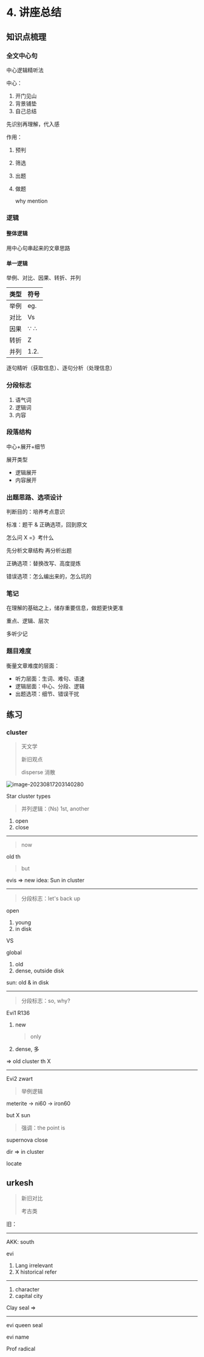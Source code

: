 # 4. 讲座总结

## 知识点梳理

### 全文中心句

中心逻辑精听法

中心：

1. 开门见山
2. 背景铺垫
3. 自己总结

先识别再理解，代入感

作用：

1. 预判

2. 筛选

3. 出题

4. 做题

   why mention

### 逻辑

#### 整体逻辑

用中心句串起来的文章思路

#### 单一逻辑

举例、对比、因果、转折、并列

| 类型 | 符号 |
| ---- | ---- |
| 举例 | eg.  |
| 对比 | Vs   |
| 因果 | ∵ ∴  |
| 转折 | Z    |
| 并列 | 1.2. |

逐句精听（获取信息）、逐句分析（处理信息）

### 分段标志

1. 语气词
2. 逻辑词
3. 内容

### 段落结构

中心+展开+细节

展开类型

- 逻辑展开
- 内容展开

### 出题思路、选项设计

判断目的：培养考点意识

标准：题干 & 正确选项，回到原文

怎么问 X =》考什么

先分析文章结构 再分析出题

正确选项：替换改写、高度提炼

错误选项：怎么编出来的，怎么坑的

### 笔记

在理解的基础之上，储存重要信息，做题更快更准

重点、逻辑、层次

多听少记

### 题目难度

衡量文章难度的层面：

- 听力层面：生词、难句、语速
- 逻辑层面：中心、分段、逻辑
- 出题选项：细节、错误干扰

## 练习

### cluster

> 天文学
>
> 新旧观点
>
> disperse 消散

![image-20230817203140280](https://cdn.jsdelivr.net/gh/davidliuk/images@master/blog/image-20230817203140280.png)

Star cluster types

> 并列逻辑：(Ns) 1st, another

1. open
2. close

---

> now

old th

> but

evis => new idea: Sun in cluster

---

> 分段标志：let's back up

open

1. young
2. in disk

VS

global

1. old
2. dense, outside disk

sun: old & in disk

---

> 分段标志：so, why?

Evi1 R136

1. new
   > only
2. dense, 多

=> old cluster th X

---

Evi2 zwart

> 举例逻辑

meterite -> ni60 -> iron60

but X sun

> 强调：the point is

supernova close

dir => in cluster

locate

## urkesh

> 新旧对比
>
> 考古类

旧：

---

AKK: south

evi

1. Lang irrelevant
2. X historical refer

---

1. character
2. capital city

Clay seal =>

---

evi queen seal

evi name

Prof radical


